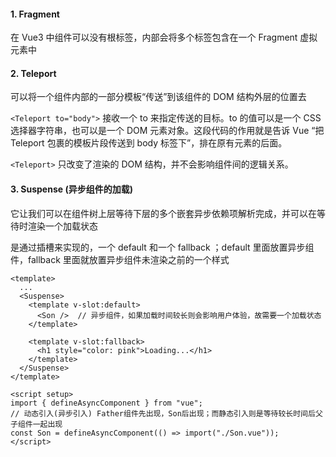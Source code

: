#### 1. Fragment

在 Vue3 中组件可以没有根标签，内部会将多个标签包含在一个 Fragment 虚拟元素中



#### 2. Teleport

可以将一个组件内部的一部分模板“传送”到该组件的 DOM 结构外层的位置去

`<Teleport to="body">` 接收一个 to 来指定传送的目标。to 的值可以是一个 CSS 选择器字符串，也可以是一个 DOM 元素对象。这段代码的作用就是告诉 Vue “把 Teleport 包裹的模板片段传送到 body 标签下”，排在原有元素的后面。

`<Teleport>` 只改变了渲染的 DOM 结构，并不会影响组件间的逻辑关系。



#### 3. Suspense (异步组件的加载)

它让我们可以在组件树上层等待下层的多个嵌套异步依赖项解析完成，并可以在等待时渲染一个加载状态

是通过插槽来实现的，一个 default 和一个 fallback ；default 里面放置异步组件，fallback 里面就放置异步组件未渲染之前的一个样式

```vue
<template>
  ...
  <Suspense>
    <template v-slot:default>
      <Son />  // 异步组件，如果加载时间较长则会影响用户体验，故需要一个加载状态
    </template>

    <template v-slot:fallback>
      <h1 style="color: pink">Loading...</h1>
    </template>
  </Suspense>
</template>

<script setup>
import { defineAsyncComponent } from "vue";
// 动态引入(异步引入) Father组件先出现，Son后出现；而静态引入则是等待较长时间后父子组件一起出现
const Son = defineAsyncComponent(() => import("./Son.vue"));
</script>
```

